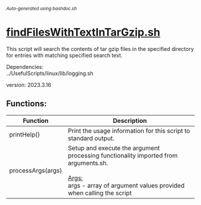<small><i>Auto-generated using bashdoc.sh</i></small>
# [findFilesWithTextInTarGzip.sh](../findFilesWithTextInTarGzip.sh)

This script will search the contents of tar gzip files
in the specified directory for entries with matching
specified search text.  


Dependencies:  
  ../UsefulScripts/linux/lib/logging.sh  

version: 2023.3.16


## Functions:
| Function | Description |
|----------|-------------|
| printHelp() | Print the usage information for this script to standard output.   |
| processArgs(args) | Setup and execute the argument processing functionality imported from arguments.sh.    <br><br><u>Args:</u><br>args - array of argument values provided when calling the script  <br> |
